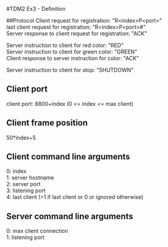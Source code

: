 #TDM2 Ex3 - Definition

##Protocol
Client request for registration: "R\<index\>P\<port\>"  
last client request for registration: "R\<index\>P\<port\>#"  
Server response to client request for registration: "ACK"  

Server instruction to client for red color: "RED"  
Server instruction to client for green color: "GREEN"  
Client response to server instruction for color: "ACK"  

Server instruction to client for stop: "SHUTDOWN"  

## Client port
client port: 8800+index (0 <= index <= max client)

## Client frame position
50*index+5

## Client command line arguments
0: index  
1: server hostname  
2: server port  
3: listening port  
4: last client (=1 if last client or 0 or ignored otherwise)

## Server command line arguments
0: max client connection  
1: listening port  
